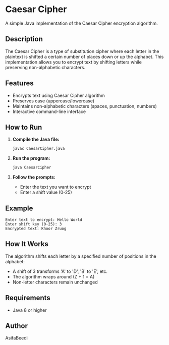 # Caesar Cipher

A simple Java implementation of the Caesar Cipher encryption algorithm.

## Description

The Caesar Cipher is a type of substitution cipher where each letter in the plaintext is shifted a certain number of places down or up the alphabet. This implementation allows you to encrypt text by shifting letters while preserving non-alphabetic characters.

## Features

- Encrypts text using Caesar Cipher algorithm
- Preserves case (uppercase/lowercase)
- Maintains non-alphabetic characters (spaces, punctuation, numbers)
- Interactive command-line interface

## How to Run

1. **Compile the Java file:**
   ```bash
   javac CaesarCipher.java
   ```

2. **Run the program:**
   ```bash
   java CaesarCipher
   ```

3. **Follow the prompts:**
   - Enter the text you want to encrypt
   - Enter a shift value (0-25)

## Example

```
Enter text to encrypt: Hello World
Enter shift key (0-25): 3
Encrypted text: Khoor Zruog
```

## How It Works

The algorithm shifts each letter by a specified number of positions in the alphabet:
- A shift of 3 transforms 'A' to 'D', 'B' to 'E', etc.
- The algorithm wraps around (Z + 1 = A)
- Non-letter characters remain unchanged

## Requirements

- Java 8 or higher

## Author

AsifaBeedi